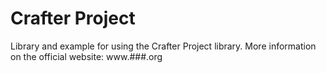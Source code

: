 Crafter Project
===========

Library and example for using the Crafter Project library.
More information on the official website: www.###.org

